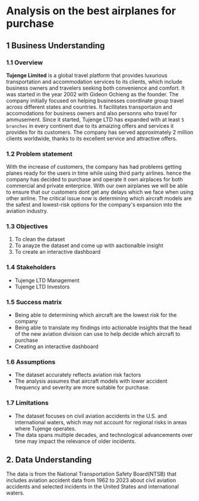 # Analysis on the best airplanes for purchase
## 1 Business Understanding
### 1.1 Overview 

**Tujenge Limited** is a global travel platform that provides luxurious transportation and accommodation services to its clients, which include business owners and travelers seeking both convenience and comfort. It was started in the year 2002 with Gideon Ochieng as the founder. The company initially focused on helping businesses coordinate group travel across different states and countries. It facilitates transportaion and accomodations for business owners and also personns who travel for ammusement. Since it started, Tujenge LTD has expanded with at least `5 branches` in every continent due to its amaizing offers and services it provides for its customers. The company has served approximately 2 million clients worldwide, thanks to its excellent service and attractive offers.

### 1.2 Problem statement

With the increase of customers, the company has had problems getting planes ready for the users in time while using third party airlines. hence the company has decided to purchase and operate it own airplaces for both commercial and private enterprice. With our own airplanes we will be able to ensure that our customers dont get any delays which we face when using other airline. The critical issue now is determining which aircraft models are the safest and lowest-risk options for the company's expansion into the aviation industry.

### 1.3 Objectives
1. To clean the dataset
2. To anayze the dataset and come up with aactionalble insight
3. To create an interactive dashboard

### 1.4 Stakeholders
- Tujenge LTD Management
- Tujenge LTD Investors

### 1.5 Success matrix
- Being able to determining which aircraft are the lowest risk for the company
- Being able to translate my findings into actionable insights that the head of the new aviation division can use to help decide which aircraft to purchase
- Creating an interactive dashboard
### 1.6 Assumptions
- The dataset accurately reflects aviation risk factors 
- The analysis assumes that aircraft models with lower accident frequency and severity are more suitable for purchase.
### 1.7 Limitations
- The dataset focuses on civil aviation accidents in the U.S. and international waters, which may not account for regional risks in areas where Tujenge operates.
- The data spans multiple decades, and technological advancements over time may impact the relevance of older incidents.


## 2. Data Understanding
The data is from the National Transportation Safety Board(NTSB) that includes aviation accident data from 1962 to 2023 about civil aviation accidents and selected incidents in the United States and international waters.

